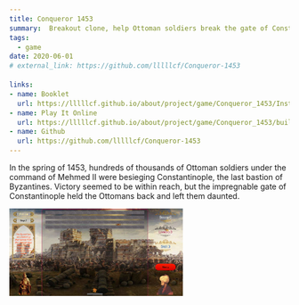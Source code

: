 ```yaml
---
title: Conqueror 1453
summary:  Breakout clone, help Ottoman soldiers break the gate of Constantinople.
tags:
  - game
date: 2020-06-01
# external_link: https://github.com/lllllcf/Conqueror-1453

links:
- name: Booklet
  url: https://lllllcf.github.io/about/project/game/Conqueror_1453/Instruction Booklet.pdf
- name: Play It Online
  url: https://lllllcf.github.io/about/project/game/Conqueror_1453/build/index.html
- name: Github
  url: https://github.com/lllllcf/Conqueror-1453
---
```


In the spring of 1453, hundreds of thousands of Ottoman soldiers under the command of Mehmed II were besieging Constantinople, the last bastion of Byzantines. Victory seemed to be within reach, but the impregnable gate of Constantinople held the Ottomans back and left them daunted.

<img src="../../about/src/conqueror.png" style="width: 62%;" />
